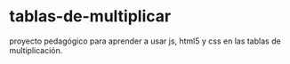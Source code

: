 # tablas-de-multiplicar
proyecto pedagógico para aprender a usar js, html5 y css en las tablas de multiplicación.
